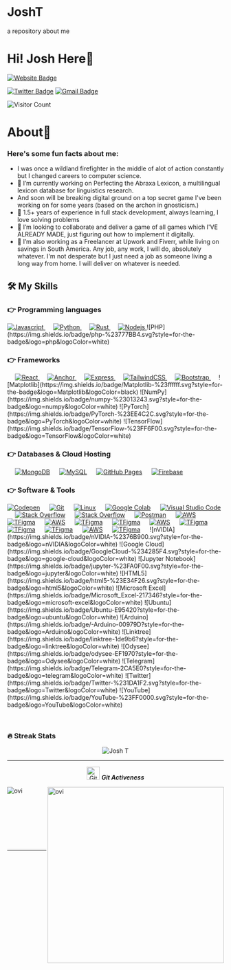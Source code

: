 # JoshT
a repository about me

# Hi! Josh Here👋

 [![Website Badge](https://img.shields.io/badge/-IkuStudies-47CCCC?style=flat&logo=Google-Chrome&logoColor=white&link=https://probhavesh.vercel.app/)](https://linktr.ee/ikustudies)

[![Twitter Badge](https://img.shields.io/badge/-@IkuStudies-1ca0f1?style=flat&labelColor=1ca0f1&logo=twitter&logoColor=white&link=https://twitter.com/ikustudies)](https://twitter.com/ikustudies)  [![Gmail Badge](https://img.shields.io/badge/-IkuStudies-c14438?style=flat&logo=Gmail&logoColor=white&link=mailto:probhavsh@gmail.com)](mailto:ikustudies@gmail.com)


![Visitor Count](https://profile-counter.glitch.me/probhavesh/count.svg)
# About🧐

<h3> Here's some fun facts about me: </h3>

- I was once a wildland firefighter in the middle of alot of action constantly but I changed careers to computer science.
- 🔭 I’m currently working on Perfecting the Abraxa Lexicon, a multilingual lexicon database for linguistics research.  
- And soon will be breaking digital ground on a top secret game I've been working on for some years (based on the archon in gnosticism.)
- 🌱 1.5+ years of experience in full stack development, always learning, I love solving problems
- 👯 I’m looking to collaborate and deliver a game of all games which I'VE ALREADY MADE, just figuring out how to implement it digitally.
- 🤔 I’m also working as a Freelancer at Upwork and Fiverr, while living on savings in South America.  Any job, any work, I will do, absolutely whatever.  I'm not desperate but I just need a job as someone living a long way from home. I will deliver on whatever is needed. 

## 🛠️ My Skills

### 👉 Programming languages

<p align="left"> 
  

  <a href="/">
    <img alt="Javascript" src="https://img.shields.io/badge/Javascript-0175C2?style=for-the-badge&logo=javascript&logoColor=white"/>
  </a>
&emsp;
<a href="/">
    <img alt="Python" src="https://img.shields.io/badge/Python-FFD43B?style=for-the-badge&logo=python&logoColor=darkgreen"/>
  </a>
  &emsp;
<a href="/">
    <img alt="Rust" src="https://img.shields.io/badge/Rust-ED8B00?style=for-the-badge&logo=rust&logoColor=white"/>
  </a>
   &emsp;
  <a href="/">
    <img alt="Nodejs" src="https://img.shields.io/badge/Nodejs-ED8B00?style=for-the-badge&logo=Node.js&logoColor=white"/>
  </a>
 ![PHP](https://img.shields.io/badge/php-%23777BB4.svg?style=for-the-badge&logo=php&logoColor=white)


</p>

### 👉 Frameworks
<p align="left"> 
&emsp;
  <a href="/" target="_blank"> 
     <img alt="React" src="https://img.shields.io/badge/React-02569B?style=for-the-badge&logo=react&logoColor=white">
   </a>
  &emsp;
  <a href="/" target="_blank"> 
     <img alt="Anchor" src="https://img.shields.io/badge/Anchor-02569B?style=for-the-badge&logo=anchor&logoColor=white">
   </a>
  &emsp; 
  <a href="/" target="_blank"> 
   <img alt="Express" src="https://img.shields.io/badge/Express-FF6F00?style=for-the-badge&logo=express&logoColor=white">
  </a>   
  &emsp;
  <a href="/" target="_blank">
    <img alt="TailwindCSS" src="https://img.shields.io/badge/TailwindCSS-F7931E?style=for-the-badge&logo=tailwindcss&logoColor=white">
  </a> 
   &emsp;
  <a href="/" target="_blank"> 
    <img alt="Bootstrap" src="https://img.shields.io/badge/Bootstrap-D00000?style=for-the-badge&logo=bootstrap&logoColor=white"/>
  </a>
  &emsp;
 ![Matplotlib](https://img.shields.io/badge/Matplotlib-%23ffffff.svg?style=for-the-badge&logo=Matplotlib&logoColor=black)
 ![NumPy](https://img.shields.io/badge/numpy-%23013243.svg?style=for-the-badge&logo=numpy&logoColor=white)
 ![PyTorch](https://img.shields.io/badge/PyTorch-%23EE4C2C.svg?style=for-the-badge&logo=PyTorch&logoColor=white)
 ![TensorFlow](https://img.shields.io/badge/TensorFlow-%23FF6F00.svg?style=for-the-badge&logo=TensorFlow&logoColor=white)
  </p>

### 👉 Databases & Cloud Hosting
<p align="left">
  &emsp;
  <a href=""><img alt="MongoDB" src="https://img.shields.io/badge/MongoDB-100000?style=for-the-badge&logo=mongodb&logoColor=white"></a>
  &emsp;
    <a href="/"><img alt="MySQL" src="https://img.shields.io/badge/MySQL-00000F?style=for-the-badge&logo=mysql&logoColor=white"></a>
  &emsp;
    <a href="/"><img alt="GitHub Pages" src="https://img.shields.io/badge/GitHub-100000?style=for-the-badge&logo=github&logoColor=white"></a>
  &emsp;
<a href="/"><img alt="Firebase" src ="https://img.shields.io/badge/firebase-ffca28?style=for-the-badge&logo=firebase&logoColor=black"></a>
 </p>

 ### 👉 Software & Tools
 
<p>
    <a href="#"><img alt="Codepen" src="https://img.shields.io/badge/Codepen-000000?style=for-the-badge&logo=codepen&logoColor=white"></a>
  &emsp;
    <a href="#"><img alt="Git" src="https://img.shields.io/badge/Git-F05032?style=for-the-badge&logo=git&logoColor=white"></a>
  &emsp;
    <a href="#"><img alt="Linux" src="https://img.shields.io/badge/Linux-FCC624?style=for-the-badge&logo=linux&logoColor=black"></a>
  &emsp;
    <a href="#"><img alt="Google Colab" src="https://img.shields.io/badge/Colab-F9AB00?style=for-the-badge&logo=googlecolab&color=525252"></a>
  &emsp;
    <a href="#"><img alt="Visual Studio Code" src="https://img.shields.io/badge/Visual_Studio_Code-0078D4?style=for-the-badge&logo=visual%20studio%20code&logoColor=white"></a>
  &emsp;
    <a href="#"><img alt="Stack Overflow" src="https://img.shields.io/badge/Stack_Overflow-FE7A16?style=for-the-badge&logo=stack-overflow&logoColor=white"></a>
&emsp;
    <a href="#"><img alt="Stack Overflow" src="![ChatGPT](https://img.shields.io/badge/chatGPT-74aa9c?style=for-the-badge&logo=openai&logoColor=white)"></a>
    &emsp;
    <a href="#"><img alt="Postman" src="https://img.shields.io/badge/Postman-FF6C37?style=for-the-badge&logo=Postman&logoColor=white"></a>
     &emsp;
    <a href="#"><img alt="AWS" src="https://img.shields.io/badge/Amazon_AWS-232F3E?style=for-the-badge&logo=amazon-aws&logoColor=white"></a>
    &emsp;
    <a href="#"><img alt="TFigma" src="https://img.shields.io/badge/Figma-F24E1E?style=for-the-badge&logo=figma&logoColor=white"></a>
    &emsp;     
  <a href="#"><img alt="AWS" src="https://img.shields.io/badge/Medium-12100E?style=for-the-badge&logo=medium&logoColor=white"></a>
    &emsp;
    <a href="#"><img alt="TFigma" src="https://img.shields.io/badge/polkadot-E6007A?style=for-the-badge&logo=polkadot&logoColor=white"></a>
    &emsp;     
  <a href="#"><img alt="TFigma" src="https://img.shields.io/badge/Gimp-657D8B?style=for-the-badge&logo=gimp&logoColor=FFFFFF"></a>
    &emsp;     
  <a href="#"><img alt="AWS" src="https://img.shields.io/badge/Kaggle-035a7d?style=for-the-badge&logo=kaggle&logoColor=white"></a>
    &emsp;
    <a href="#"><img alt="TFigma" src="https://img.shields.io/badge/Freecodecamp-%23123.svg?&style=for-the-badge&logo=freecodecamp&logoColor=green"></a>
    &emsp;     
     <a href="#"><img alt="TFigma" src="https://img.shields.io/badge/django-%23092E20.svg?style=for-the-badge&logo=django&logoColor=white"></a>
    &emsp;     
  <a href="#"><img alt="TFigma" src="https://img.shields.io/badge/flask-%23000.svg?style=for-the-badge&logo=flask&logoColor=white"></a>
    &emsp;     
  <a href="#"><img alt="AWS" src="https://img.shields.io/badge/web3.js-F16822?style=for-the-badge&logo=web3.js&logoColor=white"></a>
    &emsp;
    <a href="#"><img alt="TFigma" src="https://img.shields.io/badge/GODOT-%23FFFFFF.svg?style=for-the-badge&logo=godot-engine"></a>
    &emsp;     
 ![nVIDIA](https://img.shields.io/badge/nVIDIA-%2376B900.svg?style=for-the-badge&logo=nVIDIA&logoColor=white)
 ![Google Cloud](https://img.shields.io/badge/GoogleCloud-%234285F4.svg?style=for-the-badge&logo=google-cloud&logoColor=white)
 ![Jupyter Notebook](https://img.shields.io/badge/jupyter-%23FA0F00.svg?style=for-the-badge&logo=jupyter&logoColor=white)
 ![HTML5](https://img.shields.io/badge/html5-%23E34F26.svg?style=for-the-badge&logo=html5&logoColor=white)
 ![Microsoft Excel](https://img.shields.io/badge/Microsoft_Excel-217346?style=for-the-badge&logo=microsoft-excel&logoColor=white)
 ![Ubuntu](https://img.shields.io/badge/Ubuntu-E95420?style=for-the-badge&logo=ubuntu&logoColor=white)
 ![Arduino](https://img.shields.io/badge/-Arduino-00979D?style=for-the-badge&logo=Arduino&logoColor=white)
 ![Linktree](https://img.shields.io/badge/linktree-1de9b6?style=for-the-badge&logo=linktree&logoColor=white)
 ![Odysee](https://img.shields.io/badge/odysee-EF1970?style=for-the-badge&logo=Odysee&logoColor=white)
 ![Telegram](https://img.shields.io/badge/Telegram-2CA5E0?style=for-the-badge&logo=telegram&logoColor=white)
 ![Twitter](https://img.shields.io/badge/Twitter-%231DA1F2.svg?style=for-the-badge&logo=Twitter&logoColor=white)
 ![YouTube](https://img.shields.io/badge/YouTube-%23FF0000.svg?style=for-the-badge&logo=YouTube&logoColor=white)
</p>

<br/>

### 🔥 Streak Stats
<p align="center"><img src="https://github-readme-stats.vercel.app/api?username=ikustudies&theme=gruvbox" alt="Josh T"  /></p>

<hr>
<p align="center">
 <img src="https://media.giphy.com/media/W5eoZHPpUx9sapR0eu/giphy.gif" width="30px" alt="Git"/>&nbsp;<i><b>Git Activeness</b></i></p>
 
<p><img align="left" src="https://github-readme-stats.vercel.app/api/top-langs?username=IkuStudies&show_icons=true&locale=en&layout=compact&theme=gruvbox" alt="ovi" /></p>
<p>&nbsp;<img align="right" src="https://github-readme-stats.vercel.app/api?username=IkuStudies&show_icons=true&locale=en&theme=gruvbox" alt="ovi" width="410" /></p>
<br><br><br><br><br>
&emsp;  
<hr>
